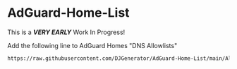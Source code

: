 # AdGuard-Home-List
This is a ***VERY EARLY*** Work In Progress!

Add the following line to AdGuard Homes "DNS Allowlists"

```sh
https://raw.githubusercontent.com/DJGenerator/AdGuard-Home-List/main/Allowlist/AdGuard-Home-List.Allow.txt
```
